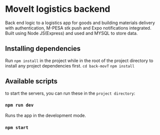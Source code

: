 # MoveIt logistics backend

Back end logic to a logistics app for goods and building materials delivery with authentication, M-PESA stk push and Expo notifications integrated.
Built using Node JS(Express) and used and MYSQL to store data.

## Installing dependencies

Run `npm install` in the project while in the root of the project directory to install any project dependencies first.
`cd back-movT`
`npm install`

## Available scripts

to start the servers, you can run these in the `project directory`:

### `npm run dev`

Runs the app in the development mode.

### `npm start`
